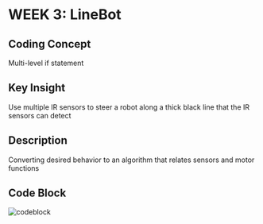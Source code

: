 # WEEK 3: LineBot

## Coding Concept

Multi-level if statement

## Key Insight

Use multiple IR sensors to steer a robot along a thick black line that the IR sensors can detect

## Description

Converting desired behavior to an algorithm that relates sensors and motor functions

## Code Block

![codeblock](https://lh3.googleusercontent.com/yAAB2euqWLp2VVzm2W8KvV09LC2xapEpa6n50KNuqErz3oZNr1-ruZEEoPh6pjy2Yp_XMLrAHgTiYdxhvBUX=w3360-h1862-rw)
